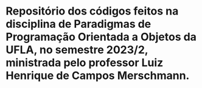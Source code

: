 # Repositório dos códigos feitos na disciplina de Paradigmas de Programação Orientada a Objetos da UFLA, no semestre 2023/2, ministrada pelo professor Luiz Henrique de Campos Merschmann.
